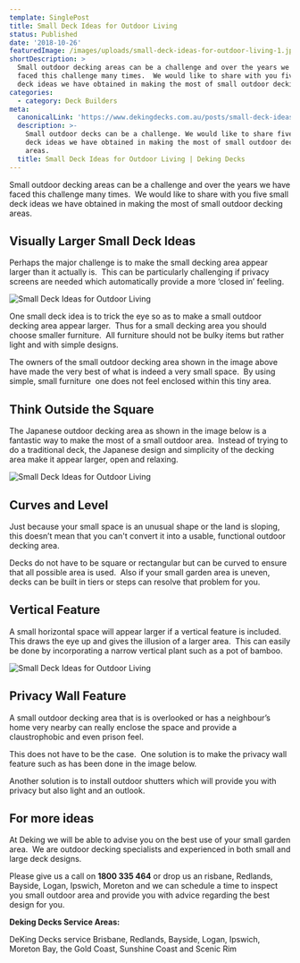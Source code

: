 ```yaml
---
template: SinglePost
title: Small Deck Ideas for Outdoor Living
status: Published
date: '2018-10-26'
featuredImage: /images/uploads/small-deck-ideas-for-outdoor-living-1.jpg
shortDescription: >
  Small outdoor decking areas can be a challenge and over the years we have
  faced this challenge many times.  We would like to share with you five small
  deck ideas we have obtained in making the most of small outdoor decking areas.
categories:
  - category: Deck Builders
meta:
  canonicalLink: 'https://www.dekingdecks.com.au/posts/small-deck-ideas-for-outdoor-living/'
  description: >-
    Small outdoor decks can be a challenge. We would like to share five small
    deck ideas we have obtained in making the most of small outdoor decking
    areas.
  title: Small Deck Ideas for Outdoor Living | Deking Decks
---
```

Small outdoor decking areas can be a challenge and over the years we have faced this challenge many times.  We would like to share with you five small deck ideas we have obtained in making the most of small outdoor decking areas.

## Visually Larger Small Deck Ideas

Perhaps the major challenge is to make the small decking area appear larger than it actually is.  This can be particularly challenging if privacy screens are needed which automatically provide a more ‘closed in’ feeling.

![Small Deck Ideas for Outdoor Living](/images/uploads/small-deck-ideas-for-outdoor-living-1.jpg)

One small deck idea is to trick the eye so as to make a small outdoor decking area appear larger.  Thus for a small decking area you should choose smaller furniture.  All furniture should not be bulky items but rather light and with simple designs.

The owners of the small outdoor decking area shown in the image above have made the very best of what is indeed a very small space.  By using simple, small furniture  one does not feel enclosed within this tiny area.

## Think Outside the Square

The Japanese outdoor decking area as shown in the image below is a fantastic way to make the most of a small outdoor area.  Instead of trying to do a traditional deck, the Japanese design and simplicity of the decking area make it appear larger, open and relaxing.

![Small Deck Ideas for Outdoor Living](/images/uploads/small-deck-ideas-for-outdoor-living-2.jpg)

## Curves and Level

Just because your small space is an unusual shape or the land is sloping, this doesn’t mean that you can't convert it into a usable, functional outdoor decking area.

Decks do not have to be square or rectangular but can be curved to ensure that all possible area is used.  Also if your small garden area is uneven, decks can be built in tiers or steps can resolve that problem for you.

## Vertical Feature

A small horizontal space will appear larger if a vertical feature is included.  This draws the eye up and gives the illusion of a larger area.  This can easily be done by incorporating a narrow vertical plant such as a pot of bamboo.

![Small Deck Ideas for Outdoor Living](/images/uploads/small-deck-ideas-for-outdoor-living-3.jpg)

## Privacy Wall Feature

A small outdoor decking area that is is overlooked or has a neighbour’s home very nearby can really enclose the space and provide a claustrophobic and even prison feel.

This does not have to be the case.  One solution is to make the privacy wall feature such as has been done in the image below.

Another solution is to install outdoor shutters which will provide you with privacy but also light and an outlook.

## For more ideas

At Deking we will be able to advise you on the best use of your small garden area.  We are outdoor decking specialists and experienced in both small and large deck designs.

Please give us a call on **1800 335 464** or drop us an risbane, Redlands, Bayside, Logan, Ipswich, Moreton and we can schedule a time to inspect you small outdoor area and provide you with advice regarding the best design for you.

**Deking Decks Service Areas:**

DeKing Decks service Brisbane, Redlands, Bayside, Logan, Ipswich, Moreton Bay, the Gold Coast, Sunshine Coast and Scenic Rim
